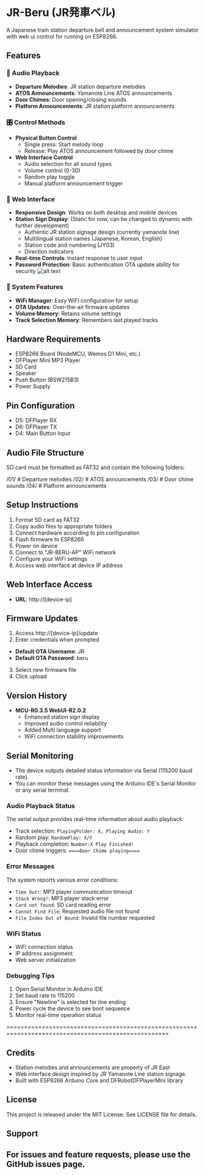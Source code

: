 # JR-Beru (JR発車ベル)
A Japanese train station departure bell and announcement system simulator with web ui control for running on ESP8266.

## Features

### 🚂 Audio Playback
- **Departure Melodies**: JR station departure melodies
- **ATOS Announcements**: Yamanote Line ATOS announcements
- **Door Chimes**:  Door opening/closing sounds
- **Platform Announcements**: JR station platform announcements

### 🎛️ Control Methods
- **Physical Button Control**
  - Single press: Start melody loop
  - Release: Play ATOS announcement followed by door chime
- **Web Interface Control**
  - Audio selection for all sound types
  - Volume control (0-30)
  - Random play toggle
  - Manual platform announcement trigger

### 📱 Web Interface
- **Responsive Design**: Works on both desktop and mobile devices
- **Station Sign Display**: (Static for now, can be changed to dynamic with further development)
  - Authentic JR station signage design (currently yamanote line)
  - Multilingual station names (Japanese, Korean, English)
  - Station code and numbering (JY03)
  - Direction indicators
- **Real-time Controls**: Instant response to user input
- **Password Protection**: Basic authentication OTA update ability for security
![alt text](https://github.com/99buntai/JR-BERU-ESP/blob/main/Demo-img/webui.png)



### 🔧 System Features
- **WiFi Manager**: Easy WiFi configuration for setup
- **OTA Updates**: Over-the-air firmware updates
- **Volume Memory**: Retains volume settings
- **Track Selection Memory**: Remembers last played tracks

## Hardware Requirements
- ESP8266 Board (NodeMCU, Wemos D1 Mini, etc.)
- DFPlayer Mini MP3 Player
- SD Card
- Speaker
- Push Button (BSW215B3)
- Power Supply

## Pin Configuration
- D5: DFPlayer RX
- D6: DFPlayer TX
- D4: Main Button Input

## Audio File Structure
SD card must be formatted as FAT32 and contain the following folders: 

/01/ # Departure melodies
/02/ # ATOS announcements
/03/ # Door chime sounds
/04/ # Platform announcements


## Setup Instructions
1. Format SD card as FAT32
2. Copy audio files to appropriate folders
3. Connect hardware according to pin configuration
4. Flash firmware to ESP8266
5. Power on device
6. Connect to "JR-BERU-AP" WiFi network
7. Configure your WiFi settings
8. Access web interface at device IP address

## Web Interface Access
- **URL**: http://[device-ip]


## Firmware Updates
1. Access http://[device-ip]/update
2. Enter credentials when prompted
- **Default OTA Username**: JR
- **Default OTA Password**: beru
3. Select new firmware file
4. Click upload

## Version History
- **MCU-R0.3.5 WebUI-R2.0.2**
  - Enhanced station sign display
  - Improved audio control reliability
  - Added Multi language support
  - WiFi connection stability improvements

## Serial Monitoring
  - The device outputs detailed status information via Serial (115200 baud rate). 
  - You can monitor these messages using the Arduino IDE's Serial Monitor or any serial terminal.


### Audio Playback Status
The serial output provides real-time information about audio playback:
- Track selection: `PlayingFolder: X, Playing Audio: Y`
- Random play: `RandomPlay: X/Y`
- Playback completion: `Number:X Play Finished!`
- Door chime triggers: `====Door Chime playing====`

### Error Messages
The system reports various error conditions:
- `Time Out!`: MP3 player communication timeout
- `Stack Wrong!`: MP3 player stack error
- `Card not found`: SD card reading error
- `Cannot Find File`: Requested audio file not found
- `File Index Out of Bound`: Invalid file number requested

### WiFi Status
- WiFi connection status
- IP address assignment
- Web server initialization

### Debugging Tips
1. Open Serial Monitor in Arduino IDE
2. Set baud rate to 115200
3. Ensure "Newline" is selected for line ending
4. Power cycle the device to see boot sequence
5. Monitor real-time operation status

====================================================================================================

## Credits
- Station melodies and announcements are property of JR East
- Web interface design inspired by JR Yamanote Line station signage. 
- Built with ESP8266 Arduino Core and DFRobotDFPlayerMini library

## License
This project is released under the MIT License. See LICENSE file for details.

## Support
For issues and feature requests, please use the GitHub issues page.
----
